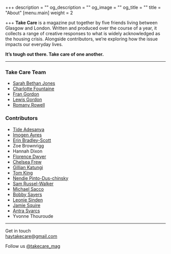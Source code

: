 +++
description = ""
og_description = ""
og_image = ""
og_title = ""
title = "About"
[menu.main]
weight = 2

+++
**Take Care** is a magazine put together by five friends living between Glasgow and London. Written and produced over the course of a year, it collects a range of creative responses to what is widely acknowledged as the housing crisis. Alongside contributors, we’re exploring how the issue impacts our everyday lives.

**It’s tough out there. Take care of one another.**

***

### Take Care Team

* <a href="https://www.instagram.com/sbj_____/" target="_blank">Sarah Bethan Jones</a>
* <a href="http://www.charlottefountaine.com/" target="_blank">Charlotte Fountaine</a>
* <a href="http://www.francesgordondesign.com/" target="_blank">Fran Gordon</a>
* <a href="https://twitter.com/lewis_gordon" target="_blank">Lewis Gordon</a>
* <a href="http://www.romanyrowell.com/" target="_blank">Romany Rowell</a>

### Contributors

<ul id="contributors-list">
  <li><a href="https://www.instagram.com/teadayblogs/" target="_blank">Tide	Adesanya</a></li>
  <li><a href="http://www.mobeltype.com/" target="_blank">Imogen Ayres</a></li>
  <li><a href="https://www.instagram.com/ebscottsigns" target="_blank">Erin Bradley-Scott</a></li>
  <li>Zoe	Brownrigg</li>
  <li>Hannah Dixon</li>
  <li><a href="https://www.florencedwyer.com/" target="_blank">Florence Dwyer</a></li>
  <li><a href="http://www.chelseafrew.com/" target="_blank">Chelsea Frew</a></li>
  <li><a href="https://www.linkedin.com/in/gkatungi/" target="_blank">Gillian Katungi</a></li>
  <li><a href="https://www.behance.net/tomkingdesign" target="_blank">Tom King</a></li>
  <li><a href="http://www.nendiepintoduschinsky.com/home" target="_blank">Nendie Pinto-Dus-chinsky</a></li>
  <li><a href="http://www.samrussellwalker.com/" target="_blank">Sam Russel-Walker</a></li>
  <li><a href="https://www.instagram.com/michaeldantesacco/" target="_blank">Michael Sacco</a></li>
  <li><a href="http://www.bobbysayers.com/" target="_blank">Bobby Sayers</a></li>
  <li><a href="http://www.leoniesinden.com/" target="_blank">Leonie Sinden</a></li>
  <li><a href="https://jamiesquire.co.uk/" target="_blank">Jamie Squire</a></li>
  <li><a href="http://www.antra-svarcs.com/" target="_blank">Antra Svarcs</a></li>
  <li>Yvonne Thouroude</li>
</ul>

***

Get in touch  
[haytakecare@gmail.com](mailto:haytakecare@gmail.com)

Follow us [@takecare_mag](https://instagram.com/takecare_mag)
